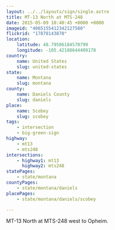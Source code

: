 ```yaml
---
layout: ../../layouts/sign/single.astro
title: MT-13 North at MTS-248
date: 2015-05-09 10:40:45 +0000 +0000
imageid: "4065155412342127580"
flickrid: "17878143870"
location:
    latitude: 48.79506184570799
    longitude: -105.42188644409178
country:
    name: United States
    slug: united-states
state:
    name: Montana
    slug: montana
county:
    name: Daniels County
    slug: daniels
place:
    name: Scobey
    slug: scobey
tags:
    - intersection
    - big-green-sign
highway:
    - mt13
    - mts248
intersections:
    - highway1: mt13
      highway2: mts248
statePages:
    - state/montana
countyPages:
    - state/montana/daniels
placePages:
    - state/montana/daniels/scobey

---
```

MT-13 North at MTS-248 west to Opheim.